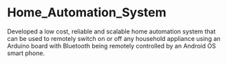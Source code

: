 # Home_Automation_System
Developed a low cost, reliable and scalable home automation system that can be used to remotely switch on or off any household appliance using an Arduino board with Bluetooth being remotely controlled by an Android OS smart phone.
